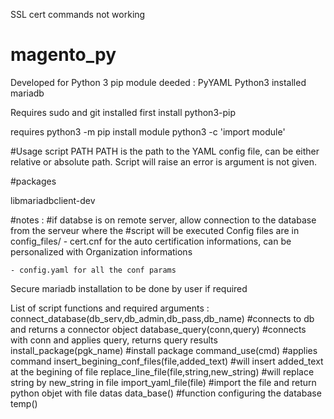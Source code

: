 SSL cert commands not working




# magento_py
Developed for Python 3
pip module deeded :
PyYAML
Python3 installed
mariadb

Requires sudo and git installed first 
install python3-pip



requires python3 -m pip install module
python3 -c 'import module'

#Usage
script PATH
PATH is the path to the YAML config file, can be either relative or absolute path. Script will 
raise an error is argument is not given.


#packages

libmariadbclient-dev


#notes :
#if databse is on remote server, allow connection to the database from the serveur where the 
#script will be executed
Config files are in config_files/
	- cert.cnf for the auto certification informations, can be personalized with Organization
	 informations

	- config.yaml for all the conf params

Secure mariadb installation to be done by user if required


List of script functions and required arguments :
connect_database(db_serv,db_admin,db_pass,db_name)  #connects to db and returns a connector object
database_query(conn,query)  #connects with conn and applies query, returns query results
install_package(pgk_name)   #install package 
command_use(cmd)   #applies command
insert_begining_conf_files(file,added_text)   #will insert added_text at the begining of file
replace_line_file(file,string,new_string)     #will replace string by new_string in file
import_yaml_file(file)                      #import the file and return python objet with file datas
data_base()   #function configuring the database
temp()


